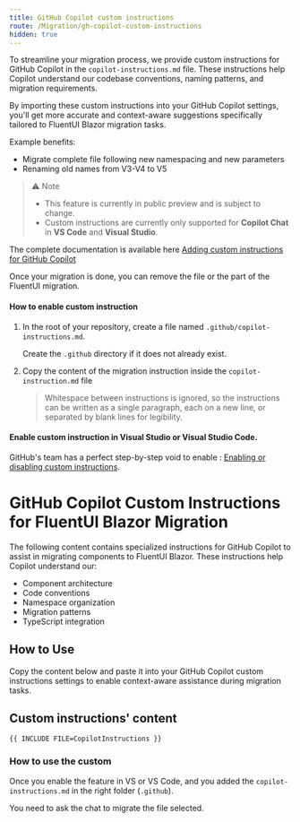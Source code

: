 ```yaml
---
title: GitHub Copilot custom instructions
route: /Migration/gh-copilot-custom-instructions
hidden: true
---
```


To streamline your migration process, we provide custom instructions for GitHub Copilot in the `copilot-instructions.md` file. These instructions help Copilot understand our codebase conventions, naming patterns, and migration requirements.

By importing these custom instructions into your GitHub Copilot settings, you'll get more accurate and context-aware suggestions specifically tailored to FluentUI Blazor migration tasks.

Example benefits:
- Migrate complete file following new namespacing and new parameters
- Renaming old names from V3-V4 to V5

> ⚠️ Note
>
> - This feature is currently in public preview and is subject to change.
> - Custom instructions are currently only supported for **Copilot Chat** in **VS Code** and **Visual Studio**.

The complete documentation is available here [Adding custom instructions for GitHub Copilot](https://docs.github.com/en/copilot/customizing-copilot/adding-custom-instructions-for-github-copilot)

Once your migration is done, you can remove the file or the part of the FluentUI migration.

#### How to enable custom instruction

1. In the root of your repository, create a file named `.github/copilot-instructions.md`.

   Create the `.github` directory if it does not already exist.

2.  Copy the content of the migration instruction inside the `copilot-instruction.md` file

    > Whitespace between instructions is ignored, so the instructions can be written as a single paragraph, each on a new line, or separated by blank lines for legibility.

#### Enable custom instruction in Visual Studio or Visual Studio Code. 

GitHub's team has a perfect step-by-step void to enable : [Enabling or disabling custom instructions](https://docs.github.com/en/copilot/customizing-copilot/adding-custom-instructions-for-github-copilot#enabling-or-disabling-custom-instructions).

# GitHub Copilot Custom Instructions for FluentUI Blazor Migration

The following content contains specialized instructions for GitHub Copilot to assist in migrating components to FluentUI Blazor. These instructions help Copilot understand our:

- Component architecture
- Code conventions
- Namespace organization
- Migration patterns
- TypeScript integration

## How to Use

Copy the content below and paste it into your GitHub Copilot custom instructions settings to enable context-aware assistance during migration tasks.

## Custom instructions' content

```
{{ INCLUDE FILE=CopilotInstructions }}
```

### How to use the custom 

Once you enable the feature in VS or VS Code, and you added the `copilot-instructions.md` in the right folder (`.github`). 

You need to ask the chat to migrate the file selected. 